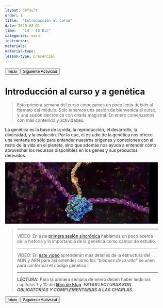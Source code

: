 ```yaml
---
layout: default
order: 1
title:  "Introducción al Curso"
date: 2020-08-01
time:   "14 - 18 Dic"
categories: main
instructor: 
materials: 
material-type: 
lesson-type: presencial 
---
```


<a href="https://pesalerno.github.io/genetica2021/"><button>Inicio</button></a>    <a href="https://pesalerno.github.io/genetica2021/main/2020/08/01/2_herencia.html"><button>Siguiente Actividad</button></a>

# Introducción al curso y a genética

>Esta primera semana del curso empezamos un poco lento debido al formato del módulo. Sólo tenemos una sesión de bienvenida al curso, y una sesión sincrónica con charla magistral. En enero comenzamos con más contenido y actividades. 

La genética es la base de la vida, la reproducción, el desarrollo, la diversidad, y la evolución. Por lo que, el estudio de la genética nos ofrece una ventana no sólo para entender nuestros orígenes y conexiones con el resto de la vida en el planeta, sino que además nos ayuda a entender cómo aprovechar los recursos disponibles en los genes y sus productos derivados. 

![](https://github.com/pesalerno/genetica2021/blob/main/files/transcription.png?raw=true)<br>

>---------------------
> VIDEO: En esta [primera sesión sincrónica](https://drive.google.com/file/d/1iMVzH7-DTG2w657nEZM0-Pt6ZhtommYB/view?usp=sharing) hablamos un poco acerca de la historia y la importancia de la genética como campo de estudio. 
> 
> ----------------------
> VIDEO: En [este video](https://www.youtube.com/watch?v=0lZRAShqft0) aprenderán más detalles de la estructura del ADN y ARN para así entender como los *"bloques de la vida"* se unen para conformar el código genético. 
> 
> -------------------------
> **LECTURA:** Para la primera semana de enero deben haber leído los capítulos 1 y 10 del [libro de Klug](https://drive.google.com/file/d/1EYHyd609xFUCAV4ZOnwjq01upw62ktgp/view?usp=sharing). ***ESTAS LECTURAS SON OBLIGATORIAS Y COMPLEMENTARIAS A LAS CHARLAS.*** 
> 

 
<a href="https://pesalerno.github.io/genetica2021/"><button>Inicio</button></a>    <a href="https://pesalerno.github.io/genetica2021/main/2020/08/01/2_herencia.html"><button>Siguiente Actividad</button></a>
